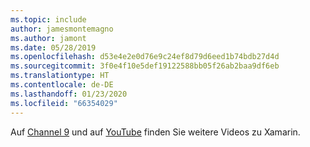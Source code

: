 ```yaml
---
ms.topic: include
author: jamesmontemagno
ms.author: jamont
ms.date: 05/28/2019
ms.openlocfilehash: d53e4e2e0d76e9c24ef8d79d6eed1b74bdb27d4d
ms.sourcegitcommit: 3f0e4f10e5def19122588bb05f26ab2baa9df6eb
ms.translationtype: HT
ms.contentlocale: de-DE
ms.lasthandoff: 01/23/2020
ms.locfileid: "66354029"
---
```

Auf [Channel 9](https://channel9.msdn.com/Shows/XamarinShow) und auf [YouTube](https://www.youtube.com/c/XamarinDevelopers) finden Sie weitere Videos zu Xamarin.
